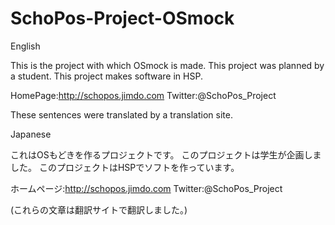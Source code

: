 ﻿# SchoPos-Project-OSmock

English

This is the project with which OSmock is made.
This project was planned by a student.
This project makes software in HSP.

HomePage:http://schopos.jimdo.com
Twitter:@SchoPos_Project

These sentences were translated by a translation site.

Japanese

これはOSもどきを作るプロジェクトです。
このプロジェクトは学生が企画しました。
このプロジェクトはHSPでソフトを作っています。

ホームページ:http://schopos.jimdo.com
Twitter:@SchoPos_Project

(これらの文章は翻訳サイトで翻訳しました。)
